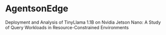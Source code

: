 # AgentsonEdge
Deployment and Analysis of TinyLlama 1.1B on Nvidia Jetson Nano: A Study of Query Workloads in Resource-Constrained Environments
